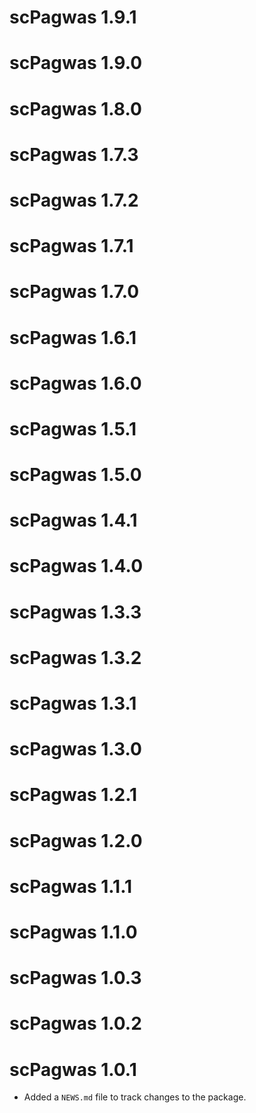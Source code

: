 # scPagwas 1.9.1

# scPagwas 1.9.0

# scPagwas 1.8.0

# scPagwas 1.7.3

# scPagwas 1.7.2

# scPagwas 1.7.1

# scPagwas 1.7.0

# scPagwas 1.6.1

# scPagwas 1.6.0

# scPagwas 1.5.1

# scPagwas 1.5.0

# scPagwas 1.4.1

# scPagwas 1.4.0

# scPagwas 1.3.3

# scPagwas 1.3.2

# scPagwas 1.3.1

# scPagwas 1.3.0

# scPagwas 1.2.1

# scPagwas 1.2.0

# scPagwas 1.1.1

# scPagwas 1.1.0

# scPagwas 1.0.3

# scPagwas 1.0.2

# scPagwas 1.0.1

* Added a `NEWS.md` file to track changes to the package.
